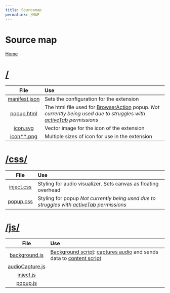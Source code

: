 ```yaml
---
title: Sourcemap
permalink: /MAP
---
```

# Source map
[Home](/Chrome-Audio-Visualizer/)

# [/](#)
| File   | Use  |
| :---:  | :--- |
| [manifest.json](https://github.com/Douile/Chrome-Audio-Visualizer/blob/master/manifest.json) | Sets the configuration for the extension |
| [popup.html](https://github.com/Douile/Chrome-Audio-Visualizer/blob/master/popup.html) | The html file used for [BrowserAction](https://developer.chrome.com/extensions/browserAction) popup. *Not currently being used due to struggles with [activeTab](https://developer.chrome.com/extensions/activeTab) permissions*|
| [icon.svg](https://github.com/Douile/Chrome-Audio-Visualizer/blob/master/icon.svg) | Vector image for the icon of the extension |
| [icon**.png](https://github.com/Douile/Chrome-Audio-Visualizer/blob/master/icon128.png) | Multiple sizes of icon for use in the extension |

# [/css/](#css)
| File  | Use  |
| :---: | :--- |
| [inject.css](https://github.com/Douile/Chrome-Audio-Visualizer/blob/master/css/inject.css) | Styling for audio visualizer. Sets canvas as floating overhead |
| [popup.css](https://github.com/Douile/Chrome-Audio-Visualizer/blob/master/css/popup.css) | Styling for popup *Not currently being used due to struggles with [activeTab](https://developer.chrome.com/extensions/activeTab) permissions* |

# [/js/](#js)
| File  | Use  |
| :---: | :--- |
| [background.js](https://github.com/Douile/Chrome-Audio-Visualizer/blob/master/js/background.js) | [Background script](https://developer.chrome.com/extensions/background_pages): [captures audio](https://developer.chrome.com/extensions/tabCapture) and sends data to [content script](https://developer.chrome.com/extensions/content_scripts) |
| [audioCapture.js](https://github.com/Douile/Chrome-Audio-Visualizer/blob/master/js/audioCapture.js) | |
| [inject.js](https://github.com/Douile/Chrome-Audio-Visualizer/blob/master/js/inject.js) | |
| [popup.js](https://github.com/Douile/Chrome-Audio-Visualizer/blob/master/js/popup.js) | |
